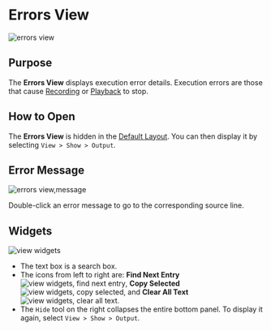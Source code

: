 # Errors View

![errors view](./img/errors_view1.png)

## Purpose

The **Errors View** displays execution error details. Execution errors are those that cause [Recording](recording.md) or [Playback](playback.md) to stop.

## How to Open

The **Errors View** is hidden in the [Default Layout](restoring_the_default_layout.md). You can then display it by selecting `View > Show > Output`.

## Error Message
![errors view,message](./img/errors_view2.png)

Double-click an error message to go to the corresponding source line.

## Widgets

![view widgets](./img/errors_view3.png)

*   The text box is a search box.
*   The icons from left to right are: **Find Next Entry** ![view widgets, find next entry](./img/Tool.Find_Next32.png), **Copy Selected** ![view widgets, copy selected](./img/Tool.Copy32.png), and **Clear All Text** ![view widgets, clear all text](./img/Tool.Clear32.png).
*   The `Hide` tool on the right collapses the entire bottom panel. To display it again, select `View > Show > Output`.